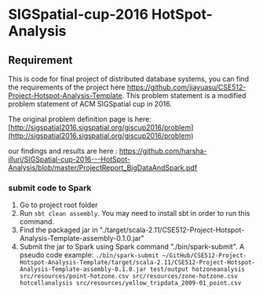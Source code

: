 # SIGSpatial-cup-2016 HotSpot-Analysis

## Requirement

This is code for final project of distributed database systems, you can find the requirements of the project here https://github.com/jiayuasu/CSE512-Project-Hotspot-Analysis-Template. This problem statement is a modified problem statement of ACM SIGSpatial cup in 2016.


The original problem definition page is here: [http://sigspatial2016.sigspatial.org/giscup2016/problem](http://sigspatial2016.sigspatial.org/giscup2016/problem) 

our findings and results are here : https://github.com/harsha-illuri/SIGSpatial-cup-2016---HotSpot-Analysis/blob/master/ProjectReport_BigDataAndSpark.pdf

### submit code to Spark
1. Go to project root folder
2. Run ```sbt clean assembly```. You may need to install sbt in order to run this command.
3. Find the packaged jar in "./target/scala-2.11/CSE512-Project-Hotspot-Analysis-Template-assembly-0.1.0.jar"
4. Submit the jar to Spark using Spark command "./bin/spark-submit". A pseudo code example: ```./bin/spark-submit ~/GitHub/CSE512-Project-Hotspot-Analysis-Template/target/scala-2.11/CSE512-Project-Hotspot-Analysis-Template-assembly-0.1.0.jar test/output hotzoneanalysis src/resources/point-hotzone.csv src/resources/zone-hotzone.csv hotcellanalysis src/resources/yellow_tripdata_2009-01_point.csv```
